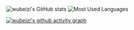 ![wubeizi's GitHub stats](https://github-readme-stats.vercel.app/api?username=wubeizi&show_icons=true&theme=transparent)
![Most Used Languages](https://github-readme-stats.vercel.app/api/top-langs/?username=wubeizi&theme=transparent&layout=compact)</br>

[![wubeizi's github activity graph](https://github-readme-activity-graph.vercel.app/graph?username=wubeizi&theme=github-compact)](https://github.com/ashutosh00710/github-readme-activity-graph)

<!--
**wubeizi/wubeizi** is a ✨ _special_ ✨ repository because its `README.md` (this file) appears on your GitHub profile.

Here are some ideas to get you started:

- 🔭 I’m currently working on ...
- 🌱 I’m currently learning ...
- 👯 I’m looking to collaborate on ...
- 🤔 I’m looking for help with ...
- 💬 Ask me about ...
- 📫 How to reach me: ...
- 😄 Pronouns: ...
- ⚡ Fun fact: ...
-->
